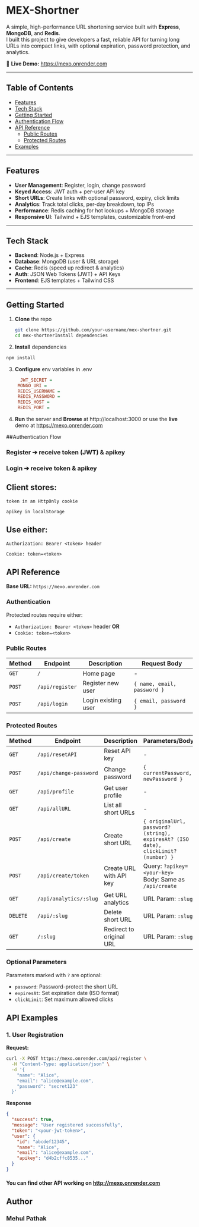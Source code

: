 # MEX-Shortner

A simple, high-performance URL shortening service built with **Express**, **MongoDB**, and **Redis**.  
I built this project to give developers a fast, reliable API for turning long URLs into compact links, with optional expiration, password protection, and analytics.

🔗 **Live Demo:** https://mexo.onrender.com

---

## Table of Contents

- [Features](#features)  
- [Tech Stack](#tech-stack)  
- [Getting Started](#getting-started)  
- [Authentication Flow](#authentication-flow)  
- [API Reference](#api-reference)  
  - [Public Routes](#public-routes)  
  - [Protected Routes](#protected-routes)  
- [Examples](#examples) 

---

## Features

- **User Management**: Register, login, change password  
- **Keyed Access**: JWT auth + per-user API key  
- **Short URLs**: Create links with optional password, expiry, click limits  
- **Analytics**: Track total clicks, per-day breakdown, top IPs  
- **Performance**: Redis caching for hot lookups + MongoDB storage  
- **Responsive UI**: Tailwind + EJS templates, customizable front-end  

---

## Tech Stack

- **Backend**: Node.js + Express  
- **Database**: MongoDB (user & URL storage)  
- **Cache**: Redis (speed up redirect & analytics)  
- **Auth**: JSON Web Tokens (JWT) + API Keys  
- **Frontend**: EJS templates + Tailwind CSS  

---

## Getting Started

1. **Clone** the repo  
   ```bash
   git clone https://github.com/your-username/mex-shortner.git
   cd mex-shortnerInstall dependencies
   ```
2. **Install** dependencies
  ```bash
  npm install
```
3. **Configure** env variables in .env
   ```ini
     JWT_SECRET = 
    MONGO_URI = 
    REDIS_USERNAME = 
    REDIS_PASSWORD = 
    REDIS_HOST = 
    REDIS_PORT =
   ```
4. **Run** the server and **Browse** at http://localhost:3000 or use the **live** demo at https://mexo.onrender.com

##Authentication Flow
  ### Register ➔ receive token (JWT) & apikey

  ### Login ➔ receive token & apikey

  ## Client stores:
    token in an HttpOnly cookie

    apikey in localStorage

  ## Use either:

    Authorization: Bearer <token> header

    Cookie: token=<token>

## API Reference

**Base URL:** `https://mexo.onrender.com`

### Authentication
Protected routes require either:
- `Authorization: Bearer <token>` header **OR**
- `Cookie: token=<token>`

### Public Routes
| Method | Endpoint          | Description               | Request Body                     |
|--------|-------------------|---------------------------|----------------------------------|
| `GET`  | `/`               | Home page                 | -                                |
| `POST` | `/api/register`   | Register new user         | `{ name, email, password }`      |
| `POST` | `/api/login`      | Login existing user       | `{ email, password }`            |

### Protected Routes
| Method   | Endpoint                        | Description                     | Parameters/Body                                                                 |
|----------|---------------------------------|---------------------------------|---------------------------------------------------------------------------------|
| `GET`    | `/api/resetAPI`                 | Reset API key                   | -                                                                               |
| `POST`   | `/api/change-password`          | Change password                 | `{ currentPassword, newPassword }`                                              |
| `GET`    | `/api/profile`                  | Get user profile                | -                                                                               |
| `GET`    | `/api/allURL`                   | List all short URLs             | -                                                                               |
| `POST`   | `/api/create`                   | Create short URL                | `{ originalUrl, password? (string), expiresAt? (ISO date), clickLimit? (number) }` |
| `POST`   | `/api/create/token`             | Create URL with API key         | Query: `?apikey=<your-key>`<br>Body: Same as `/api/create`                      |
| `GET`    | `/api/analytics/:slug`          | Get URL analytics               | URL Param: `:slug`                                                              |
| `DELETE` | `/api/:slug`                    | Delete short URL                | URL Param: `:slug`                                                              |
| `GET`    | `/:slug`                        | Redirect to original URL        | URL Param: `:slug`                                                              |

### Optional Parameters
Parameters marked with `?` are optional:
- `password`: Password-protect the short URL
- `expiresAt`: Set expiration date (ISO format)
- `clickLimit`: Set maximum allowed clicks

## API Examples

### 1. User Registration

**Request:**
```bash
curl -X POST https://mexo.onrender.com/api/register \
  -H "Content-Type: application/json" \
  -d '{
    "name": "Alice",
    "email": "alice@example.com",
    "password": "secret123"
  }'
```
**Response**
```json
{
  "success": true,
  "message": "User registered successfully",
  "token": "<your-jwt-token>",
  "user": {
    "id": "abcdef12345",
    "name": "Alice",
    "email": "alice@example.com",
    "apikey": "d4b2cffc8535..."
  }
}
```
#### You can find other API working on http://mexo.onrender.com
## Author
### Mehul Pathak
